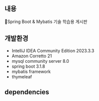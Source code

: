 ## 내용 
Spring Boot & Mybatis 기술 학습용 게시판
## 개발환경
- IntelliJ IDEA Community Edition 2023.3.3
- Amazon Corretto 21
- mysql community server 8.0
- spring boot 3.1.8
- mybatis framework
- thymeleaf


## dependencies
